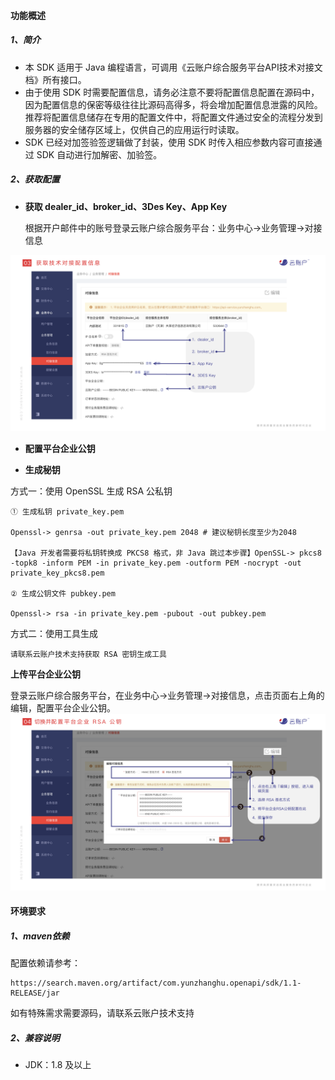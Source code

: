 #### 功能概述

##### 1、简介
- 本 SDK 适用于 Java 编程语言，可调用《云账户综合服务平台API技术对接文档》所有接口。
- 由于使用 SDK 时需要配置信息，请务必注意不要将配置信息配置在源码中，因为配置信息的保密等级往往比源码高得多，将会增加配置信息泄露的风险。推荐将配置信息储存在专用的配置文件中，将配置文件通过安全的流程分发到服务器的安全储存区域上，仅供自己的应用运行时读取。
- SDK 已经对加签验签逻辑做了封装，使用 SDK 时传入相应参数内容可直接通过 SDK 自动进行加解密、加验签。

##### 2、获取配置
- **获取 dealer_id、broker_id、3Des Key、App Key**        

  根据开户邮件中的账号登录云账户综合服务平台：业务中心->业务管理->对接信息
  
![获取配置信息](src/main/resources/img/keyconfig.png)

- **配置平台企业公钥**

- **生成秘钥**

方式一：使用 OpenSSL 生成 RSA 公私钥

```
① ⽣成私钥 private_key.pem

Openssl-> genrsa -out private_key.pem 2048 # 建议秘钥⻓度⾄少为2048

【Java 开发者需要将私钥转换成 PKCS8 格式，非 Java 跳过本步骤】OpenSSL-> pkcs8 -topk8 -inform PEM -in private_key.pem -outform PEM -nocrypt -out private_key_pkcs8.pem

② ⽣成公钥⽂件 pubkey.pem

Openssl-> rsa -in private_key.pem -pubout -out pubkey.pem

```

方式二：使用工具生成

```
请联系云账户技术支持获取 RSA 密钥生成工具
```

**上传平台企业公钥**

登录云账户综合服务平台，在业务中心->业务管理->对接信息，点击页面右上角的编辑，配置平台企业公钥。
![配置平台企业公钥信息](src/main/resources/img/publickeyconfig.png)

#### 环境要求

##### 1、maven依赖
配置依赖请参考：

```
https://search.maven.org/artifact/com.yunzhanghu.openapi/sdk/1.1-RELEASE/jar
```
如有特殊需求需要源码，请联系云账户技术支持

##### 2、兼容说明
- JDK：1.8 及以上
